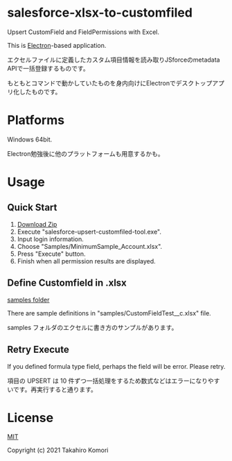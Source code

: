# salesforce-xlsx-to-customfiled

Upsert CustomField and FieldPermissions with Excel.

This is [Electron](https://www.electronjs.org/)-based application.

エクセルファイルに定義したカスタム項目情報を読み取りJSforceのmetadata APIで一括登録するものです。

もともとコマンドで動かしていたものを身内向けにElectronでデスクトップアプリ化したものです。

# Platforms

Windows 64bit.

Electron勉強後に他のプラットフォームも用意するかも。

# Usage

## Quick Start

1. [Download Zip](./)
2. Execute "salesforce-upsert-customfiled-tool.exe".
3. Input login information.
4. Choose "Samples/MinimumSample_Account.xlsx".
5. Press "Execute" button.
6. Finish when all permission results are displayed.

## Define Customfield in .xlsx

[samples folder](./samples)

There are sample definitions in "samples/CustomFieldTest\_\_c.xlsx" file.

samples フォルダのエクセルに書き方のサンプルがあります。



## Retry Execute

If you defined formula type field, perhaps the field will be error. Please retry.

項目の UPSERT は 10 件ずつ一括処理をするため数式などはエラーになりやすいです。再実行すると通ります。

# License

[MIT](/LICENSE)

Copyright (c) 2021 Takahiro Komori